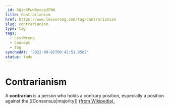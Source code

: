 ```yaml
---
_id: 6Qic6PwwBycopJFNN
title: Contrarianism
href: https://www.lesswrong.com/tag/contrarianism
slug: contrarianism
type: tag
tags:
  - LessWrong
  - Concept
  - Tag
synchedAt: '2022-09-01T09:42:51.950Z'
status: todo
---
```


# Contrarianism

A **contrarian** is a person who holds a contrary position, especially a position against the [[Consensus|majority]] [(from Wikipedia).](https://en.wikipedia.org/wiki/Contrarian)

